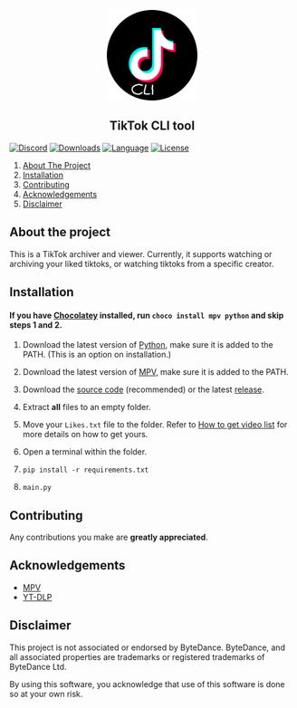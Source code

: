 <p align="center">
    <a href="https://github.com/nanometer5088/CLI-TikTok/">
        <img src="docs/assets/logo.png" alt="Logo" width="160" height="160">
    </a>

<h2 align="center"> TikTok CLI tool</h2>

[![Discord][discord-shield]][discord-url]
[![Downloads][downloads-shield]][downloads-url]
[![Language][language-shield]][language-url]
[![License][license-shield]][license-url]

<ol>
    <li><a href="#about-the-project">About The Project</a></li>
    <li><a href="#installation">Installation</a></li>
    <li><a href="#contributing">Contributing</a></li>
    <li><a href="#acknowledgements">Acknowledgements</a></li>
    <li><a href="#disclaimer">Disclaimer</a></li>
</ol>

## About the project
This is a TikTok archiver and viewer. Currently, it supports watching or archiving your liked tiktoks, or watching tiktoks from a specific creator.

## Installation

####    If you have [Chocolatey](https://chocolatey.org/) installed, run `choco install mpv python` and skip steps 1 and 2.

1) Download the latest version of [Python](https://www.python.org/downloads/), make sure it is added to the PATH. (This is an option on installation.)

2) Download the latest version of [MPV](https://mpv.io/installation/), make sure it is added to the PATH.

3) Download the [source code](https://github.com/nanometer5088/CLI-TikTok/archive/refs/heads/main.zip) (recommended) or the latest [release](https://github.com/nanometer5088/CLI-TikTok/releases).

4) Extract **all** files to an empty folder.

5) Move your `Likes.txt` file to the folder. Refer to [How to get video list](https://github.com/nanometer5088/CLI-TikTok/blob/main/docs/HowToGetVideoList.md) for more details on how to get yours.

6) Open a terminal within the folder.

7) `pip install -r requirements.txt`

8) `main.py`

## Contributing

Any contributions you make are **greatly appreciated**.

## Acknowledgements

- [MPV](https://mpv.io/)
- [YT-DLP](https://github.com/yt-dlp/yt-dlp)

## Disclaimer
This project is not associated or endorsed by ByteDance. ByteDance, and all associated properties are trademarks or registered trademarks of ByteDance Ltd.

By using this software, you acknowledge that use of this software is done so at your own risk.



[downloads-shield]: https://img.shields.io/github/downloads/nanometer5088/CLI-TikTok/total?style=for-the-badge&logo=github
[downloads-url]: https://github.com/nanometer5088/CLI-TikTok/releases/latest

[language-shield]: https://img.shields.io/github/languages/top/nanometer5088/CLI-TikTok?logo=python&logoColor=yellow&style=for-the-badge
[language-url]: https://www.python.org/

[license-shield]: https://img.shields.io/github/license/nanometer5088/CLI-TikTok?style=for-the-badge
[license-url]: https://github.com/nanometer5088/CLI-TikTok/blob/main/LICENSE

[discord-shield]: https://img.shields.io/discord/1068543728274382868?color=7289da&label=Support&logo=discord&logoColor=7289da&style=for-the-badge
[discord-url]: https://discord.gg/7qK8sfEq2q
[discord-banner]: https://discordapp.com/api/guilds/1068543728274382868/widget.png?style=banner2